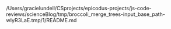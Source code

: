 /Users/gracielundell/CSprojects/epicodus-projects/js-code-reviews/scienceBlog/tmp/broccoli_merge_trees-input_base_path-wIyR3LaE.tmp/1/README.md